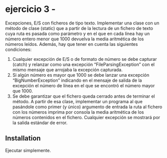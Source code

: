 # ejercicio 3 - 

Excepciones, E/S con ficheros de tipo texto.
Implementar una clase con un método de clase (static) que a partir de la lectura de un fichero de texto cuya ruta es pasada como parámetro y en el que en cada línea hay un número entero menor que 1000 devuelva la media aritmética de los números leídos. Además, hay que tener en cuenta las siguientes condiciones:
1. Cualquier excepción de E/S o de formato de número se debe capturar (catch) y relanzar como una excepción “FileParsingException” con el mismo mensaje que arrojaba la excepción capturada.
2. Si algún número es mayor que 1000 se debe lanzar una excepción “BigNumberException” indicando en el mensaje de salida de la excepción el número de línea en el que se encontró el número mayor que 1000.
3. Se debe garantizar que el fichero queda cerrado antes de terminar el método.
A partir de esa clase, implementar un programa al que pasándole como primer (y único) argumento de entrada la ruta al fichero con los números imprima por consola la media aritmética de los números contenidos en el fichero. Cualquier excepción se mostrará por la salida estándar de error.


## Installation
Ejecutar simplemente.